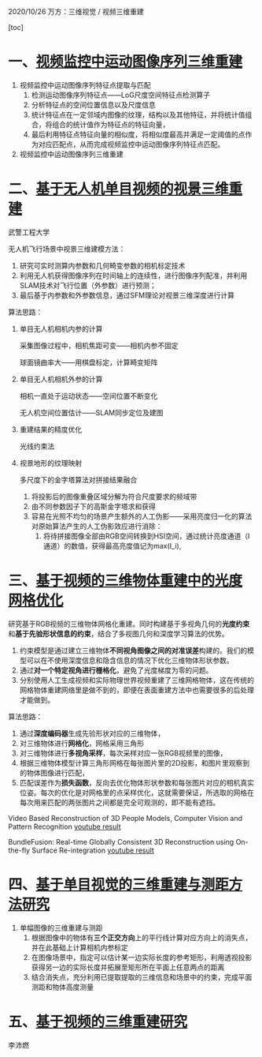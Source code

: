 2020/10/26 万方：三维视觉 / 视频三维重建

[toc]



# 一、[视频监控中运动图像序列三维重建](http://d.wanfangdata.com.cn/periodical/xddzjs201803016)

1. 视频监控中运动图像序列特征点提取与匹配
   1. 检测运动图像序列特征点——LoG尺度空间特征点检测算子
   2. 分析特征点的空间位置信息以及尺度信息
   3. 统计特征点在一定邻域内图像的纹理，结构以及其他特征，并将统计值组合，将组合的统计值作为特征点的特征向量，
   4. 最后利用特征点特征向量的相似度，将相似度最高并满足一定阈值的点作为对应匹配点，从而完成视频监控中运动图像序列特征点匹配。
2. 视频监控中运动图像序列三维重建

# 二、[基于无人机单目视频的视景三维重建](http://d.wanfangdata.com.cn/periodical/jsjgcysj201701030)

武警工程大学

无人机飞行场景中视景三维建模方法：

1. 研究可实时测算内参数和几何畸变参数的相机标定技术
2. 利用无人机获得图像序列在时间轴上的连续性，进行图像序列配准，并利用SLAM技术对飞行位置（外参数）进行预测；
3. 最后基于内参数和外参数信息，通过SFM理论对视景三维深度进行计算

算法思路：

1. 单目无人机相机内参的计算

   采集图像过程中，相机焦距可变——相机内参不固定

   球面镜曲率大——用棋盘标定，计算畸变矩阵

2. 单目无人机相机外参的计算

   相机一直处于运动状态——空间位置不断变化

   无人机空间位置估计——SLAM同步定位及建图

3. 重建结果的精度优化

   光线约束法

4. 视景地形的纹理映射

   多尺度下的金字塔算法对拼接结果融合

   1. 将投影后的图像重叠区域分解为符合尺度要求的频域带
   2. 由不同参数因子下的高斯金字塔求和获得
   3. 容易在光照不均匀的场景产生额外的人工伪影——采用亮度归一化的算法对原始算法产生的人工伪影效应进行消除：
      1. 将待拼接图像全部由RGB空间转换到HSI空间，通过统计亮度通道（I通道）的数值，获得最高亮度值记为max(I_i),



# 三、[基于视频的三维物体重建中的光度网格优化](https://zhuanlan.zhihu.com/p/111207550)

研究基于RGB视频的三维物体网格化重建。同时构建基于多视角几何的**光度约束**和**基于先验形状信息的约束**，结合了多视图几何和深度学习算法的优势。

1. 约束模型是通过建立三维物体**不同视角图像之间的对准误差**构建的。我们的模型可以在不使用深度信息和隐含信息的情况下优化三维物体形状参数。
2. 通过**对一个特定视角进行栅格化**，避免了光度梯度为零的问题。
3. 分别使用人工生成视频和实际物理世界视频重建了三维网格物体，这在传统的网格物体重建网络里是做不到的，即便在表面重建方法中也需要很多的后处理才能做到。

算法思路：

1. 通过**深度编码器**生成先验形状对应的三维物体，
2. 对三维物体进行**网格化**，网格采用三角形
3. 对三维物体进行**多视角采样**，每次采样对应一张RGB视频里的图像，
4. 根据三维物体模型计算三角形网格在每张图片里的2D投影，和图片里观察到的物体图像进行匹配，
5. 匹配误差作为**损失函数**，反向去优化物体形状参数和每张图片对应的相机真实位姿。每次的优化是对网格里的点采样优化，这就需要保证，所选取的网格在每次用来匹配的两张图片之间都是完全可观测的，即不能有遮挡。

Video Based Reconstruction of 3D People Models, Computer Vision and Pattern Recognition
[youtube result](https://www.youtube.com/watch?v=Htry63oRIjQ)

BundleFusion: Real-time Globally Consistent 3D Reconstruction using On-the-fly Surface Re-integration
[youtube result](https://www.youtube.com/watch?v=zLzhsyeAie4)



# 四、[基于单目视觉的三维重建与测距方法研究](http://d.wanfangdata.com.cn/periodical/nyjxxb202006022)

1. 单幅图像的三维重建与测距
   1. 根据图像中的物体有**三个正交方向**上的平行线计算对应方向上的消失点，并在此基础上计算相机内参标定
   2. 在图像场景中，指定可以估计某一边实际长度的参考矩形，利用透视投影获得另一边的实际长度并拓展至矩形所在平面上任意两点的距离
   3. 结合消失点，充分利用已提取提取的三维信息和场景中的约束，完成平面测距和物体高度测量



# 五、[基于视频的三维重建研究](http://gb.oversea.cnki.net/KCMS/detail/detail.aspx?filename=1016779552.nh&dbcode=CMFD&dbname=CMFD2017)

李沛燃

